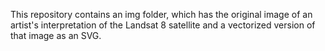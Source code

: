 This repository contains an img folder, which has the original image of an artist's interpretation of the Landsat 8 satellite and a vectorized version of that image as an SVG.
